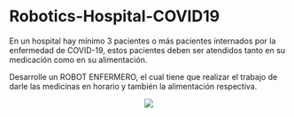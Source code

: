 # Robotics-Hospital-COVID19

En un hospital hay mínimo 3 pacientes o más pacientes internados por la enfermedad de COVID-19, estos pacientes deben ser atendidos tanto en su medicación como en su alimentación.

Desarrolle un ROBOT ENFERMERO, el cual tiene que realizar el trabajo de darle las medicinas en horario y también la alimentación respectiva.

<p align="center">
  <img src="https://github.com/hackunix/Robotics-Hospital-COVID19/blob/main/PictureHospitalCOVID-19.jpg">
</p>
